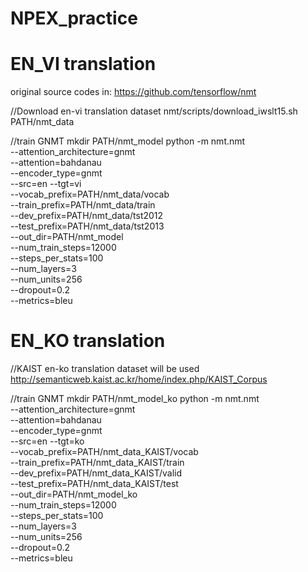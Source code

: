 # NPEX_practice


# EN_VI translation
original source codes in:
https://github.com/tensorflow/nmt


//Download en-vi translation dataset
nmt/scripts/download_iwslt15.sh PATH/nmt_data


//train GNMT
mkdir PATH/nmt_model
python -m nmt.nmt \
    --attention_architecture=gnmt \
    --attention=bahdanau \
    --encoder_type=gnmt \
    --src=en --tgt=vi \
    --vocab_prefix=PATH/nmt_data/vocab  \
    --train_prefix=PATH/nmt_data/train \
    --dev_prefix=PATH/nmt_data/tst2012  \
    --test_prefix=PATH/nmt_data/tst2013 \
    --out_dir=PATH/nmt_model \
    --num_train_steps=12000 \
    --steps_per_stats=100 \
    --num_layers=3 \
    --num_units=256 \
    --dropout=0.2 \
    --metrics=bleu

# EN_KO translation
//KAIST en-ko translation dataset will be used
http://semanticweb.kaist.ac.kr/home/index.php/KAIST_Corpus


//train GNMT
mkdir PATH/nmt_model_ko
python -m nmt.nmt \
    --attention_architecture=gnmt \
    --attention=bahdanau \
    --encoder_type=gnmt \
    --src=en --tgt=ko \
    --vocab_prefix=PATH/nmt_data_KAIST/vocab  \
    --train_prefix=PATH/nmt_data_KAIST/train \
    --dev_prefix=PATH/nmt_data_KAIST/valid  \
    --test_prefix=PATH/nmt_data_KAIST/test \
    --out_dir=PATH/nmt_model_ko \
    --num_train_steps=12000 \
    --steps_per_stats=100 \
    --num_layers=3 \
    --num_units=256 \
    --dropout=0.2 \
    --metrics=bleu
